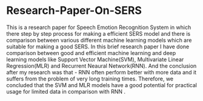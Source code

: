 # Research-Paper-On-SERS
This is a research paper for Speech Emotion Recognition System in which there step by step process for making a efficient SERS model and there is comparison between various different machine learning models which are suitable for making a good SERS.
In this brief research paper I have done comparison between good and efficient machine learning and deep learning models like Support Vector Machine(SVM), Multivariate Linear Regression(MLR) and Recurrent Neaural Network(RNN). 
And the conclusion after my research was that - RNN often perform better with more data and it suffers from the problem of very long training times. Therefore, we concluded that the SVM and MLR models have a good potential for practical usage for limited data in comparison with RNN . 
